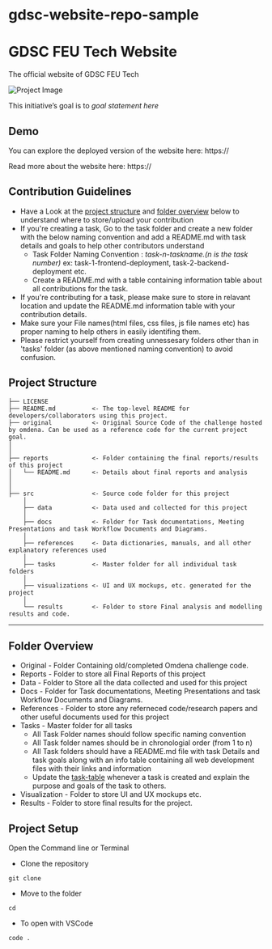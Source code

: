 # gdsc-website-repo-sample

# GDSC FEU Tech Website

The official website of GDSC FEU Tech

![Project Image](https://.png)

This initiative’s goal is to *goal statement here*
## Demo

You can explore the deployed version of the website here:
https://

Read more about the website here:
https://

## Contribution Guidelines

- Have a Look at the [project structure](#project-structure) and [folder overview](#folder-overview) below to understand where to store/upload your contribution
- If you're creating a task, Go to the task folder and create a new folder with the below naming convention and add a README.md with task details and goals to help other contributors understand
  - Task Folder Naming Convention : _task-n-taskname.(n is the task number)_ ex: task-1-frontend-deployment, task-2-backend-deployment etc.
  - Create a README.md with a table containing information table about all contributions for the task.
- If you're contributing for a task, please make sure to store in relavant location and update the README.md information table with your contribution details.
- Make sure your File names(html files, css files, js file names etc) has proper naming to help others in easily identifing them.
- Please restrict yourself from creating unnessesary folders other than in 'tasks' folder (as above mentioned naming convention) to avoid confusion.

## Project Structure

    ├── LICENSE
    ├── README.md          <- The top-level README for developers/collaborators using this project.
    ├── original           <- Original Source Code of the challenge hosted by omdena. Can be used as a reference code for the current project goal.
    │ 
    │
    ├── reports            <- Folder containing the final reports/results of this project
    │   └── README.md      <- Details about final reports and analysis
    │ 
    │  
    ├── src                <- Source code folder for this project
        │
        ├── data           <- Data used and collected for this project
        │
        ├── docs           <- Folder for Task documentations, Meeting Presentations and task Workflow Documents and Diagrams.
        │
        ├── references     <- Data dictionaries, manuals, and all other explanatory references used
        │
        ├── tasks          <- Master folder for all individual task folders
        │
        ├── visualizations <- UI and UX mockups, etc. generated for the project
        │
        └── results        <- Folder to store Final analysis and modelling results and code.

---

## Folder Overview

- Original - Folder Containing old/completed Omdena challenge code.
- Reports - Folder to store all Final Reports of this project
- Data - Folder to Store all the data collected and used for this project
- Docs - Folder for Task documentations, Meeting Presentations and task Workflow Documents and Diagrams.
- References - Folder to store any referneced code/research papers and other useful documents used for this project
- Tasks - Master folder for all tasks
  - All Task Folder names should follow specific naming convention
  - All Task folder names should be in chronologial order (from 1 to n)
  - All Task folders should have a README.md file with task Details and task goals along with an info table containing all web development files with their links and information
  - Update the [task-table](./src/tasks/README.md#task-table) whenever a task is created and explain the purpose and goals of the task to others.
- Visualization - Folder to store UI and UX mockups etc.
- Results - Folder to store final results for the project.

## Project Setup

Open the Command line or Terminal

- Clone the repository

```
git clone 
```

- Move to the folder

```
cd 
```

- To open with VSCode

```
code .
```
